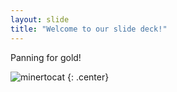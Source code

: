 ```yaml
---
layout: slide
title: "Welcome to our slide deck!"
---
```


Panning for gold!

![minertocat](https://octodex.github.com/images/minertocat.png)
{: .center}
